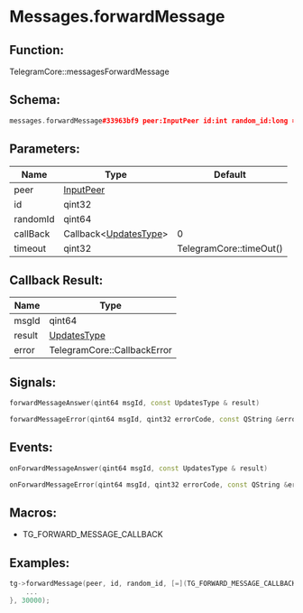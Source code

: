 # Messages.forwardMessage

## Function:

TelegramCore::messagesForwardMessage

## Schema:

```c++
messages.forwardMessage#33963bf9 peer:InputPeer id:int random_id:long = Updates;
```
## Parameters:

|Name|Type|Default|
|----|----|-------|
|peer|[InputPeer](../../types/inputpeer.md)||
|id|qint32||
|randomId|qint64||
|callBack|Callback&lt;[UpdatesType](../../types/updatestype.md)&gt;|0|
|timeout|qint32|TelegramCore::timeOut()|

## Callback Result:

|Name|Type|
|----|----|
|msgId|qint64|
|result|[UpdatesType](../../types/updatestype.md)|
|error|TelegramCore::CallbackError|

## Signals:

```c++
forwardMessageAnswer(qint64 msgId, const UpdatesType & result)
```
```c++
forwardMessageError(qint64 msgId, qint32 errorCode, const QString &errorText)
```

## Events:

```c++
onForwardMessageAnswer(qint64 msgId, const UpdatesType & result)
```
```c++
onForwardMessageError(qint64 msgId, qint32 errorCode, const QString &errorText)
```

## Macros:

* TG_FORWARD_MESSAGE_CALLBACK

## Examples:

```c++
tg->forwardMessage(peer, id, random_id, [=](TG_FORWARD_MESSAGE_CALLBACK){
    ...
}, 30000);
```
